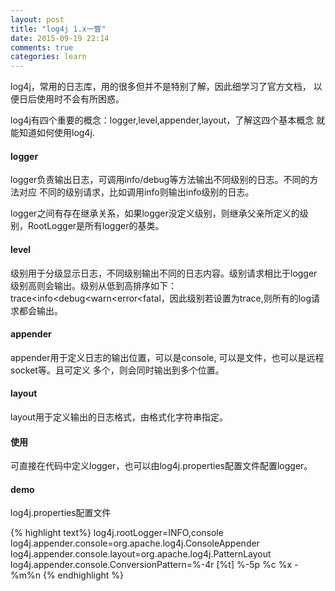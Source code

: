 ```yaml
---
layout: post
title: "log4j 1.x一瞥"
date: 2015-09-19 22:14
comments: true
categories: learn
---
```

log4j，常用的日志库，用的很多但并不是特别了解，因此细学习了官方文档，
以便日后使用时不会有所困惑。

log4j有四个重要的概念：logger,level,appender,layout，了解这四个基本概念
就能知道如何使用log4j.

#### logger
  logger负责输出日志，可调用info/debug等方法输出不同级别的日志。不同的方法对应
不同的级别请求，比如调用info则输出info级别的日志。

logger之间有存在继承关系，如果logger没定义级别，则继承父亲所定义的级别，RootLogger是所有logger的基类。

#### level
  级别用于分级显示日志，不同级别输出不同的日志内容。级别请求相比于logger级别高则会输出。级别从低到高排序如下：
  trace<info<debug<warn<error<fatal，因此级别若设置为trace,则所有的log请求都会输出。

#### appender
  appender用于定义日志的输出位置，可以是console, 可以是文件，也可以是远程socket等。且可定义
多个，则会同时输出到多个位置。

#### layout
  layout用于定义输出的日志格式，由格式化字符串指定。

#### 使用
可直接在代码中定义logger，也可以由log4j.properties配置文件配置logger。

#### demo
log4j.properties配置文件

{% highlight text%}
log4j.rootLogger=INFO,console
log4j.appender.console=org.apache.log4j.ConsoleAppender
log4j.appender.console.layout=org.apache.log4j.PatternLayout
log4j.appender.console.ConversionPattern=%-4r [%t] %-5p %c %x - %m%n
{% endhighlight %}


